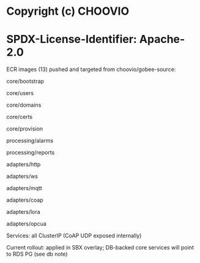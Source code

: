 # Copyright (c) CHOOVIO
# SPDX-License-Identifier: Apache-2.0

ECR images (13) pushed and targeted from choovio/gobee-source:

core/bootstrap

core/users

core/domains

core/certs

core/provision

processing/alarms

processing/reports

adapters/http

adapters/ws

adapters/mqtt

adapters/coap

adapters/lora

adapters/opcua

Services: all ClusterIP (CoAP UDP exposed internally)

Current rollout: applied in SBX overlay; DB-backed core services will point to RDS PG (see db note)
